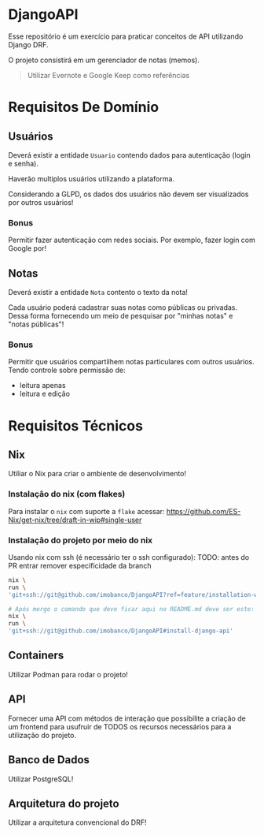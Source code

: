 # DjangoAPI
Esse repositório é um exercício para praticar conceitos de API utilizando Django DRF.

O projeto consistirá em um gerenciador de notas (memos).

> Utilizar Evernote e Google Keep como referências

# Requisitos De Domínio
## Usuários
Deverá existir a entidade `Usuario` contendo dados para autenticação (login e senha).

Haverão multiplos usuários utilizando a plataforma. 

Considerando a GLPD, os dados dos usuários não devem ser visualizados por outros usuários!

### Bonus
Permitir fazer autenticação com redes sociais. Por exemplo, fazer login com Google por!

## Notas
Deverá existir a entidade `Nota` contento o texto da nota!

Cada usuário poderá cadastrar suas notas como públicas ou privadas.
Dessa forma fornecendo um meio de pesquisar por "minhas notas" e "notas públicas"!

### Bonus
Permitir que usuários compartilhem notas particulares com outros usuários. Tendo controle sobre permissão de:
- leitura apenas
- leitura e edição

# Requisitos Técnicos
## Nix
Utiliar o Nix para criar o ambiente de desenvolvimento!

### Instalação do nix (com flakes)

Para instalar o `nix` com suporte a `flake` acessar:
https://github.com/ES-Nix/get-nix/tree/draft-in-wip#single-user

### Instalação do projeto por meio do nix


Usando nix com ssh (é necessário ter o ssh configurado):
TODO: antes do PR entrar remover especificidade da branch
```bash
nix \
run \
'git+ssh://git@github.com/imobanco/DjangoAPI?ref=feature/installation-with-nix&rev=b742f45cce13361c8ac255cab3e7e456a31250db#install-django-api'

# Após merge o comando que deve ficar aqui no README.md deve ser este:
nix \
run \
'git+ssh://git@github.com/imobanco/DjangoAPI#install-django-api'
```


## Containers
Utilizar Podman para rodar o projeto!

## API
Fornecer uma API com métodos de interação que possibilite a criação de um frontend para usufruir de TODOS os recursos necessários para a utilização do projeto.

## Banco de Dados
Utilizar PostgreSQL!

## Arquitetura do projeto
Utilizar a arquitetura convencional do DRF!
